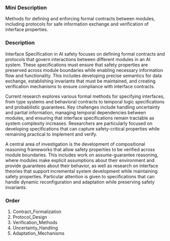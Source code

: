 ### Mini Description

Methods for defining and enforcing formal contracts between modules, including protocols for safe information exchange and verification of interface properties.

### Description

Interface Specification in AI safety focuses on defining formal contracts and protocols that govern interactions between different modules in an AI system. These specifications must ensure that safety properties are preserved across module boundaries while enabling necessary information flow and functionality. This includes developing precise semantics for data exchange, establishing invariants that must be maintained, and creating verification mechanisms to ensure compliance with interface contracts.

Current research explores various formal methods for specifying interfaces, from type systems and behavioral contracts to temporal logic specifications and probabilistic guarantees. Key challenges include handling uncertainty and partial information, managing temporal dependencies between modules, and ensuring that interface specifications remain tractable as system complexity increases. Researchers are particularly focused on developing specifications that can capture safety-critical properties while remaining practical to implement and verify.

A central area of investigation is the development of compositional reasoning frameworks that allow safety properties to be verified across module boundaries. This includes work on assume-guarantee reasoning, where modules make explicit assumptions about their environment and provide guarantees about their behavior, as well as research on interface theories that support incremental system development while maintaining safety properties. Particular attention is given to specifications that can handle dynamic reconfiguration and adaptation while preserving safety invariants.

### Order

1. Contract_Formalization
2. Protocol_Design
3. Verification_Methods
4. Uncertainty_Handling
5. Adaptation_Mechanisms
